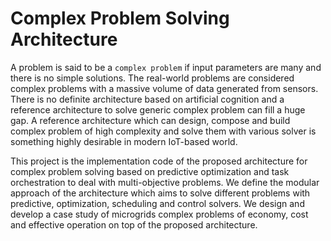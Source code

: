 # Complex Problem Solving Architecture

A problem is said to be a `complex problem` if input parameters are many and there is no simple solutions. The real-world problems are considered complex problems with a massive volume of data generated from sensors. 
There is no definite architecture based on artificial cognition and a reference architecture to solve generic complex problem can fill a huge gap. A reference architecture which can design, compose and build complex problem of high complexity and solve them with various solver is something highly desirable in modern IoT-based world. 

This project is the implementation code of the proposed architecture for complex problem solving based on predictive optimization and task orchestration to deal with multi-objective problems. We define the modular approach of the architecture which aims to solve different problems with predictive, optimization, scheduling and control solvers. We design and develop a case study of microgrids complex problems of economy, cost and effective operation on top of the proposed architecture.

